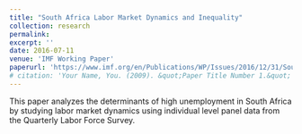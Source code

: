 ```yaml
---
title: "South Africa Labor Market Dynamics and Inequality"
collection: research
permalink:
excerpt: ''
date: 2016-07-11
venue: 'IMF Working Paper'
paperurl: 'https://www.imf.org/en/Publications/WP/Issues/2016/12/31/South-Africa-Labor-Market-Dynamics-and-Inequality-44078'
# citation: 'Your Name, You. (2009). &quot;Paper Title Number 1.&quot; <i>Journal 1</i>. 1(1).'
---
```

This paper analyzes the determinants of high unemployment in South Africa by studying labor market dynamics using individual level panel data from the Quarterly Labor Force Survey. 

 

